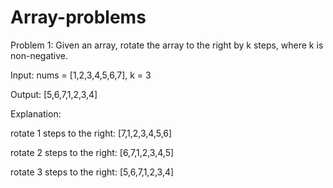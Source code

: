 # Array-problems

Problem 1: Given an array, rotate the array to the right by k steps, where k is non-negative.

Input: nums = [1,2,3,4,5,6,7], k = 3

Output: [5,6,7,1,2,3,4]

Explanation:

rotate 1 steps to the right: [7,1,2,3,4,5,6]

rotate 2 steps to the right: [6,7,1,2,3,4,5]

rotate 3 steps to the right: [5,6,7,1,2,3,4]
